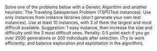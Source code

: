  Solve one of the problems below with a Genetic Algorithm and another heuristic:  The Traveling Salesperson Problem (TSP)(Test instances).
 Use only instances from instance libraries (don't generate your own test instances). Use at least 10 instances, with 3 of them the largest and most difficult available. Suggestion: 1 easy instance, then increase the size and difficulty until the 3 most difficult ones.
Penalty: 0.5 point each if you go over 2000 generations or 200 individuals after selection. (Try to work efficiently, and balance exploration and exploitation in the algorithm).
